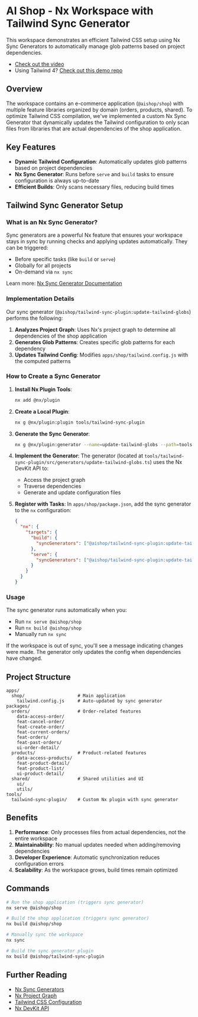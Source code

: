 # AI Shop - Nx Workspace with Tailwind Sync Generator

This workspace demonstrates an efficient Tailwind CSS setup using Nx Sync Generators to automatically manage glob patterns based on project dependencies.

- [Check out the video](https://www.youtube.com/watch?v=huTmV-F8c0A)
- Using Tailwind 4? [Check out this demo repo](https://github.com/juristr/tailwind4-vite-npm-workspaces)

## Overview

The workspace contains an e-commerce application (`@aishop/shop`) with multiple feature libraries organized by domain (orders, products, shared). To optimize Tailwind CSS compilation, we've implemented a custom Nx Sync Generator that dynamically updates the Tailwind configuration to only scan files from libraries that are actual dependencies of the shop application.

## Key Features

- **Dynamic Tailwind Configuration**: Automatically updates glob patterns based on project dependencies
- **Nx Sync Generator**: Runs before `serve` and `build` tasks to ensure configuration is always up-to-date
- **Efficient Builds**: Only scans necessary files, reducing build times

## Tailwind Sync Generator Setup

### What is an Nx Sync Generator?

Sync generators are a powerful Nx feature that ensures your workspace stays in sync by running checks and applying updates automatically. They can be triggered:
- Before specific tasks (like `build` or `serve`)
- Globally for all projects
- On-demand via `nx sync`

Learn more: [Nx Sync Generator Documentation](https://nx.dev/extending-nx/recipes/create-sync-generator)

### Implementation Details

Our sync generator (`@aishop/tailwind-sync-plugin:update-tailwind-globs`) performs the following:

1. **Analyzes Project Graph**: Uses Nx's project graph to determine all dependencies of the shop application
2. **Generates Glob Patterns**: Creates specific glob patterns for each dependency
3. **Updates Tailwind Config**: Modifies `apps/shop/tailwind.config.js` with the computed patterns

### How to Create a Sync Generator

1. **Install Nx Plugin Tools**:
   ```bash
   nx add @nx/plugin
   ```

2. **Create a Local Plugin**:
   ```bash
   nx g @nx/plugin:plugin tools/tailwind-sync-plugin
   ```

3. **Generate the Sync Generator**:
   ```bash
   nx g @nx/plugin:generator --name=update-tailwind-globs --path=tools/tailwind-sync-plugin/src/generators/update-tailwind-globs
   ```

4. **Implement the Generator**:
   The generator (located at `tools/tailwind-sync-plugin/src/generators/update-tailwind-globs.ts`) uses the Nx DevKit API to:
   - Access the project graph
   - Traverse dependencies
   - Generate and update configuration files

5. **Register with Tasks**:
   In `apps/shop/package.json`, add the sync generator to the `nx` configuration:
   ```json
   {
     "nx": {
       "targets": {
         "build": {
           "syncGenerators": ["@aishop/tailwind-sync-plugin:update-tailwind-globs"]
         },
         "serve": {
           "syncGenerators": ["@aishop/tailwind-sync-plugin:update-tailwind-globs"]
         }
       }
     }
   }
   ```

### Usage

The sync generator runs automatically when you:
- Run `nx serve @aishop/shop`
- Run `nx build @aishop/shop`
- Manually run `nx sync`

If the workspace is out of sync, you'll see a message indicating changes were made. The generator only updates the config when dependencies have changed.

## Project Structure

```
apps/
  shop/                    # Main application
    tailwind.config.js     # Auto-updated by sync generator
packages/
  orders/                  # Order-related features
    data-access-order/
    feat-cancel-order/
    feat-create-order/
    feat-current-orders/
    feat-orders/
    feat-past-orders/
    ui-order-detail/
  products/                # Product-related features
    data-access-products/
    feat-product-detail/
    feat-product-list/
    ui-product-detail/
  shared/                  # Shared utilities and UI
    ui/
    utils/
tools/
  tailwind-sync-plugin/    # Custom Nx plugin with sync generator
```

## Benefits

1. **Performance**: Only processes files from actual dependencies, not the entire workspace
2. **Maintainability**: No manual updates needed when adding/removing dependencies
3. **Developer Experience**: Automatic synchronization reduces configuration errors
4. **Scalability**: As the workspace grows, build times remain optimized

## Commands

```bash
# Run the shop application (triggers sync generator)
nx serve @aishop/shop

# Build the shop application (triggers sync generator)
nx build @aishop/shop

# Manually sync the workspace
nx sync

# Build the sync generator plugin
nx build @aishop/tailwind-sync-plugin
```

## Further Reading

- [Nx Sync Generators](https://nx.dev/extending-nx/recipes/create-sync-generator)
- [Nx Project Graph](https://nx.dev/concepts/mental-model#the-project-graph)
- [Tailwind CSS Configuration](https://tailwindcss.com/docs/configuration)
- [Nx DevKit API](https://nx.dev/packages/devkit)
